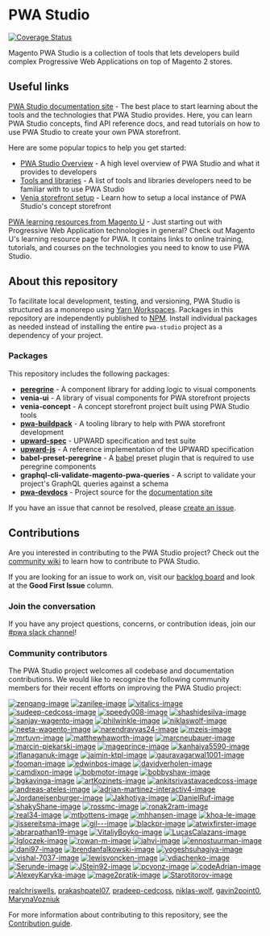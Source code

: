 # PWA Studio

[![Coverage Status](https://coveralls.io/repos/github/magento/pwa-studio/badge.svg)](https://coveralls.io/github/magento/pwa-studio)

Magento PWA Studio is a collection of tools that lets developers build complex Progressive Web Applications on top of Magento 2 stores.

## Useful links

[PWA Studio documentation site][documentation site] -
The best place to start learning about the tools and the technologies that PWA Studio provides.
Here, you can learn PWA Studio concepts, find API reference docs, and read tutorials on how to use PWA Studio to create your own PWA storefront.

Here are some popular topics to help you get started:

- [PWA Studio Overview][] - A high level overview of PWA Studio and what it provides to developers
- [Tools and libraries][] - A list of tools and libraries developers need to be familiar with to use PWA Studio
- [Venia storefront setup][] - Learn how to setup a local instance of PWA Studio's concept storefront

[PWA learning resources from Magento U][magento u] -
Just starting out with Progressive Web Application technologies in general?
Check out Magento U's learning resource page for PWA.
It contains links to online training, tutorials, and courses on the technologies you need to know to use PWA Studio.

## About this repository

To facilitate local development, testing, and versioning, PWA Studio is structured as a monorepo using [Yarn Workspaces][].
Packages in this repository are independently published to [NPM][].
Install individual packages as needed instead of installing the entire `pwa-studio` project as a dependency of your project.

### Packages

This repository includes the following packages:

- [**peregrine**](https://magento.github.io/pwa-studio/peregrine/) - A component library for adding logic to visual components
- **venia-ui** - A library of visual components for PWA storefront projects
- **venia-concept** - A concept storefront project built using PWA Studio tools
- [**pwa-buildpack**](https://magento.github.io/pwa-studio/pwa-buildpack/) - A tooling library to help with PWA storefront development
- [**upward-spec**](https://magento.github.io/pwa-studio/technologies/upward/) - UPWARD specification and test suite
- [**upward-js**](https://magento.github.io/pwa-studio/technologies/upward/reference-implementation/) - A reference implementation of the UPWARD specification
- **babel-preset-peregrine** - A [babel][] preset plugin that is required to use peregrine components
- **graphql-cli-validate-magento-pwa-queries** - A script to validate your project's GraphQL queries against a schema
- [**pwa-devdocs**](pwa-devdocs) - Project source for the [documentation site][]

If you have an issue that cannot be resolved, please [create an issue][].

## Contributions

Are you interested in contributing to the PWA Studio project?
Check out the [community wiki][] to learn how to contribute to PWA Studio.

If you are looking for an issue to work on, visit our [backlog board][] and look at the **Good First Issue** column.

### Join the conversation

If you have any project questions, concerns, or contribution ideas, join our [#pwa slack channel][]!

### Community contributors

The PWA Studio project welcomes all codebase and documentation contributions.
We would like to recognize the following community members for their recent efforts on improving the PWA Studio project:

[![zengang-image]][zengang]
[![zanilee-image]][zanilee]
[![vitalics-image]][vitalics]
[![sudeep-cedcoss-image]][sudeep-cedcoss]
[![speedy008-image]][speedy008]
[![shashidesilva-image]][shashidesilva]
[![sanjay-wagento-image]][sanjay-wagento]
[![philwinkle-image]][philwinkle]
[![niklaswolf-image]][niklaswolf]
[![neeta-wagento-image]][neeta-wagento]
[![narendravyas24-image]][narendravyas24]
[![mzeis-image]][mzeis]
[![mrtuvn-image]][mrtuvn]
[![matthewhaworth-image]][matthewhaworth]
[![marcneubauer-image]][marcneubauer]
[![marcin-piekarski-image]][marcin-piekarski]
[![mageprince-image]][mageprince]
[![kanhaiya5590-image]][kanhaiya5590]
[![jflanaganuk-image]][jflanaganuk]
[![jaimin-ktpl-image]][jaimin-ktpl]
[![gauravagarwal1001-image]][gauravagarwal1001]
[![fooman-image]][fooman]
[![edwinbos-image]][edwinbos]
[![davidverholen-image]][davidverholen]
[![camdixon-image]][camdixon]
[![bobmotor-image]][bobmotor]
[![bobbyshaw-image]][bobbyshaw]
[![bgkavinga-image]][bgkavinga]
[![artKozinets-image]][artKozinets]
[![ankitsrivastavacedcoss-image]][ankitsrivastavacedcoss]
[![andreas-ateles-image]][andreas-ateles]
[![adrian-martinez-interactiv4-image]][adrian-martinez-interactiv4]
[![Jordaneisenburger-image]][Jordaneisenburger]
[![Jakhotiya-image]][Jakhotiya]
[![DanielRuf-image]][DanielRuf]
[![shakyShane-image]][shakyShane]
[![rossmc-image]][rossmc]
[![ronak2ram-image]][ronak2ram]
[![real34-image]][real34]
[![mtbottens-image]][mtbottens]
[![mhhansen-image]][mhhansen]
[![khoa-le-image]][khoa-le]
[![jissereitsma-image]][jissereitsma]
[![gil---image]][gil--]
[![blackpr-image]][blackpr]
[![atwixfirster-image]][atwixfirster]
[![abrarpathan19-image]][abrarpathan19]
[![VitaliyBoyko-image]][VitaliyBoyko]
[![LucasCalazans-image]][LucasCalazans]
[![Igloczek-image]][Igloczek]
[![rowan-m-image]][rowan-m]
[![jahvi-image]][jahvi]
[![ennostuurman-image]][ennostuurman]
[![dani97-image]][dani97]
[![brendanfalkowski-image]][brendanfalkowski]
[![yogeshsuhagiya-image]][yogeshsuhagiya]
[![vishal-7037-image]][vishal-7037]
[![lewisvoncken-image]][lewisvoncken]
[![vdiachenko-image]][vdiachenko]
[![Serunde-image]][Serunde]
[![JStein92-image]][JStein92]
[![pcvonz-image]][pcvonz]
[![codeAdrian-image]][codeAdrian]
[![AlexeyKaryka-image]][AlexeyKaryka]
[![mage2pratik-image]][mage2pratik]
[![Starotitorov-image]][Starotitorov]

[realchriswells][],
[prakashpatel07][],
[pradeep-cedcoss][],
[niklas-wolf][],
[gavin2point0][],
[MarynaVozniuk][]

For more information about contributing to this repository, see the [Contribution guide][].

[Contribution guide]: .github/CONTRIBUTING.md
[Coverage Status]: https://coveralls.io/repos/github/magento/pwa-studio/badge.svg?branch=master
[create an issue]: https://github.com/magento/pwa-studio/issues/new
[documentation site]: https://pwastudio.io
[Git hook]: https://git-scm.com/book/en/v2/Customizing-Git-Git-Hooks
[NPM]: https://www.npmjs.com/org/magento
[selective dependency resolutions]: https://yarnpkg.com/lang/en/docs/selective-version-resolutions/
[Troubleshooting]: https://pwastudio.io/pwa-buildpack/troubleshooting/
[Venia storefront setup]: https://pwastudio.io/venia-pwa-concept/setup/
[workspace commands]: https://yarnpkg.com/en/docs/cli/workspace
[Yarn Workspaces]: https://yarnpkg.com/en/docs/workspaces/
[magento u]: https://u.magento.com/pwa-learning-resources
[community wiki]: https://github.com/magento/pwa-studio/wiki
[pwa studio overview]: https://magento.github.io/pwa-studio/technologies/overview/
[tools and libraries]: https://magento.github.io/pwa-studio/technologies/tools-libraries/
[venia storefront setup]: https://magento.github.io/pwa-studio/venia-pwa-concept/setup/
[project coding standards and conventions]: https://github.com/magento/pwa-studio/wiki/Project-coding-standards-and-conventions
[backlog board]: https://github.com/magento/pwa-studio/projects/1
[#pwa slack channel]: https://magentocommeng.slack.com/messages/C71HNKYS2
[babel]: https://babeljs.io/

[zengang]: https://github.com/zengang
[zengang-image]: https://avatars2.githubusercontent.com/u/10513114?v=4&s=60&s=60
[zanilee]: https://github.com/zanilee
[zanilee-image]: https://avatars1.githubusercontent.com/u/11754689?v=4&s=60
[vitalics]: https://github.com/vitalics
[vitalics-image]: https://avatars2.githubusercontent.com/u/8816260?v=4&s=60
[sudeep-cedcoss]: https://github.com/sudeep-cedcoss
[sudeep-cedcoss-image]: https://avatars1.githubusercontent.com/u/30074883?v=4&s=60
[speedy008]: https://github.com/speedy008
[speedy008-image]: https://avatars2.githubusercontent.com/u/33230237?v=4&s=60
[shashidesilva]: https://github.com/shashidesilva
[shashidesilva-image]: https://avatars3.githubusercontent.com/u/11751746?v=4&s=60
[sanjay-wagento]: https://github.com/sanjay-wagento
[sanjay-wagento-image]: https://avatars0.githubusercontent.com/u/8655914?v=4&s=60
[realchriswells]: https://github.com/realchriswells
[realchriswells-image]: https://avatars1.githubusercontent.com/u/969168?v=4&s=60
[raith-hamzah]: https://github.com/raith-hamzah
[raith-hamzah-image]: https://avatars1.githubusercontent.com/u/29580763?v=4&s=60
[prakashpatel07]: https://github.com/prakashpatel07
[prakashpatel07-image]: https://avatars0.githubusercontent.com/u/41999066?v=4&s=60
[pradeep-cedcoss]: https://github.com/pradeep-cedcoss
[pradeep-cedcoss-image]: https://avatars0.githubusercontent.com/u/41564476?v=4&s=60
[philwinkle]: https://github.com/philwinkle
[philwinkle-image]: https://avatars0.githubusercontent.com/u/589550?v=4&s=60
[niklaswolf]: https://github.com/niklaswolf
[niklaswolf-image]: https://avatars3.githubusercontent.com/u/16021919?v=4&s=60
[niklas-wolf]: https://github.com/niklas-wolf
[niklas-wolf-image]: https://avatars3.githubusercontent.com/u/33296571?v=4&s=60
[neeta-wagento]: https://github.com/neeta-wagento
[neeta-wagento-image]: https://avatars3.githubusercontent.com/u/33098216?v=4&s=60
[narendravyas24]: https://github.com/narendravyas24
[narendravyas24-image]: https://avatars2.githubusercontent.com/u/47310514?v=4&s=60
[mzeis]: https://github.com/mzeis
[mzeis-image]: https://avatars2.githubusercontent.com/u/371060?v=4&s=60
[mrtuvn]: https://github.com/mrtuvn
[mrtuvn-image]: https://avatars3.githubusercontent.com/u/1908873?v=4&s=60
[matthewhaworth]: https://github.com/matthewhaworth
[matthewhaworth-image]: https://avatars3.githubusercontent.com/u/920191?v=4&s=60
[marcneubauer]: https://github.com/marcneubauer
[marcneubauer-image]: https://avatars2.githubusercontent.com/u/1320314?v=4&s=60
[marcin-piekarski]: https://github.com/marcin-piekarski
[marcin-piekarski-image]: https://avatars2.githubusercontent.com/u/5068736?v=4&s=60
[mageprince]: https://github.com/mageprince
[mageprince-image]: https://avatars3.githubusercontent.com/u/24751863?v=4&s=60
[kanhaiya5590]: https://github.com/kanhaiya5590
[kanhaiya5590-image]: https://avatars3.githubusercontent.com/u/9975788?v=4&s=60
[jflanaganuk]: https://github.com/jflanaganuk
[jflanaganuk-image]: https://avatars3.githubusercontent.com/u/23509159?v=4&s=60
[jaimin-ktpl]: https://github.com/jaimin-ktpl
[jaimin-ktpl-image]: https://avatars3.githubusercontent.com/u/41998759?v=4&s=60
[gavin2point0]: https://github.com/gavin2point0
[gavin2point0-image]: https://avatars0.githubusercontent.com/u/12770320?v=4&s=60
[gauravagarwal1001]: https://github.com/gauravagarwal1001
[gauravagarwal1001-image]: https://avatars1.githubusercontent.com/u/37572719?v=4&s=60
[fooman]: https://github.com/fooman
[fooman-image]: https://avatars0.githubusercontent.com/u/455508?v=4&s=60
[edwinbos]: https://github.com/edwinbos
[edwinbos-image]: https://avatars3.githubusercontent.com/u/1267356?v=4&s=60
[davidverholen]: https://github.com/davidverholen
[davidverholen-image]: https://avatars0.githubusercontent.com/u/2813693?v=4&s=60
[camdixon]: https://github.com/camdixon
[camdixon-image]: https://avatars1.githubusercontent.com/u/4430359?v=4&s=60
[bobmotor]: https://github.com/bobmotor
[bobmotor-image]: https://avatars1.githubusercontent.com/u/9715167?v=4&s=60
[bobbyshaw]: https://github.com/bobbyshaw
[bobbyshaw-image]: https://avatars1.githubusercontent.com/u/553566?v=4&s=60
[bgkavinga]: https://github.com/bgkavinga
[bgkavinga-image]: https://avatars3.githubusercontent.com/u/3830093?v=4&s=60
[artKozinets]: https://github.com/artKozinets
[artKozinets-image]: https://avatars1.githubusercontent.com/u/22525219?v=4&s=60
[ankitsrivastavacedcoss]: https://github.com/ankitsrivastavacedcoss
[ankitsrivastavacedcoss-image]: https://avatars2.githubusercontent.com/u/31412411?v=4&s=60
[andreas-ateles]: https://github.com/andreas-ateles
[andreas-ateles-image]: https://avatars2.githubusercontent.com/u/19323772?v=4&s=60
[adrian-martinez-interactiv4]: https://github.com/adrian-martinez-interactiv4
[adrian-martinez-interactiv4-image]: https://avatars1.githubusercontent.com/u/17545750?v=4&s=60
[MarynaVozniuk]: https://github.com/MarynaVozniuk
[MarynaVozniuk-image]: https://avatars0.githubusercontent.com/u/49429739?v=4&s=60
[Jordaneisenburger]: https://github.com/Jordaneisenburger
[Jordaneisenburger-image]: https://avatars0.githubusercontent.com/u/19858728?v=4&s=60
[Jakhotiya]: https://github.com/Jakhotiya
[Jakhotiya-image]: https://avatars2.githubusercontent.com/u/9327315?v=4&s=60
[DanielRuf]: https://github.com/DanielRuf
[DanielRuf-image]: https://avatars1.githubusercontent.com/u/827205?v=4&s=60
[shakyShane]: https://github.com/shakyShane
[shakyShane-image]: https://avatars3.githubusercontent.com/u/1643522?v=4&s=60
[rossmc]: https://github.com/rossmc
[rossmc-image]: https://avatars1.githubusercontent.com/u/2452991?v=4&s=60
[ronak2ram]: https://github.com/ronak2ram
[ronak2ram-image]: https://avatars2.githubusercontent.com/u/11473750?v=4&s=60
[real34]: https://github.com/real34
[real34-image]: https://avatars0.githubusercontent.com/u/75968?v=4&s=60
[mtbottens]: https://github.com/mtbottens
[mtbottens-image]: https://avatars1.githubusercontent.com/u/3620915?v=4&s=60
[mhhansen]: https://github.com/mhhansen
[mhhansen-image]: https://avatars3.githubusercontent.com/u/1625755?v=4&s=60
[khoa-le]: https://github.com/khoa-le
[khoa-le-image]: https://avatars3.githubusercontent.com/u/1911347?v=4&s=60
[jissereitsma]: https://github.com/jissereitsma
[jissereitsma-image]: https://avatars0.githubusercontent.com/u/7670482?v=4&s=60
[gil--]: https://github.com/gil--
[gil---image]: https://avatars2.githubusercontent.com/u/3484527?v=4&s=60
[blackpr]: https://github.com/blackpr
[blackpr-image]: https://avatars3.githubusercontent.com/u/30457?v=4&s=60
[atwixfirster]: https://github.com/atwixfirster
[atwixfirster-image]: https://avatars0.githubusercontent.com/u/13585327?v=4&s=60
[abrarpathan19]: https://github.com/abrarpathan19
[abrarpathan19-image]: https://avatars2.githubusercontent.com/u/43603387?v=4&s=60
[VitaliyBoyko]: https://github.com/VitaliyBoyko
[VitaliyBoyko-image]: https://avatars0.githubusercontent.com/u/20116393?v=4&s=60
[LucasCalazans]: https://github.com/LucasCalazans
[LucasCalazans-image]: https://avatars2.githubusercontent.com/u/21162174?v=4&s=60
[Igloczek]: https://github.com/Igloczek
[Igloczek-image]: https://avatars3.githubusercontent.com/u/5119280?v=4&s=60
[rowan-m]: https://github.com/rowan-m
[rowan-m-image]: https://avatars3.githubusercontent.com/u/108052?v=4&s=60
[jahvi]: https://github.com/jahvi
[jahvi-image]: https://avatars3.githubusercontent.com/u/661330?v=4&s=60
[ennostuurman]: https://github.com/ennostuurman
[ennostuurman-image]: https://avatars0.githubusercontent.com/u/1906257?v=4&s=60
[dani97]: https://github.com/dani97
[dani97-image]: https://avatars2.githubusercontent.com/u/13298685?v=4&s=60
[brendanfalkowski]: https://github.com/brendanfalkowski
[brendanfalkowski-image]: https://avatars3.githubusercontent.com/u/214924?v=4&s=60
[yogeshsuhagiya]: https://github.com/yogeshsuhagiya
[yogeshsuhagiya-image]: https://avatars1.githubusercontent.com/u/783102?v=4&s=60
[vishal-7037]: https://github.com/vishal-7037
[vishal-7037-image]: https://avatars2.githubusercontent.com/u/38535982?v=4&s=60
[lewisvoncken]: https://github.com/lewisvoncken
[lewisvoncken-image]: https://avatars3.githubusercontent.com/u/6040343?v=4&s=60
[vdiachenko]: https://github.com/vdiachenko
[vdiachenko-image]: https://avatars1.githubusercontent.com/u/7806034?v=4&s=60
[Serunde]: https://github.com/Serunde
[Serunde-image]: https://avatars0.githubusercontent.com/u/17077852?v=4&s=60
[JStein92]: https://github.com/JStein92
[JStein92-image]: https://avatars0.githubusercontent.com/u/27716099?v=4&s=60
[pcvonz]: https://github.com/pcvonz
[pcvonz-image]: https://avatars0.githubusercontent.com/u/6378569?v=4&s=60
[codeAdrian]: https://github.com/codeAdrian
[codeAdrian-image]: https://avatars2.githubusercontent.com/u/11479290?v=4&s=60
[AlexeyKaryka]: https://github.com/AlexeyKaryka
[AlexeyKaryka-image]: https://avatars0.githubusercontent.com/u/25349273?v=4&s=60
[mage2pratik]: https://github.com/mage2pratik
[mage2pratik-image]: https://avatars1.githubusercontent.com/u/33807558?v=4&s=60
[Starotitorov]: https://github.com/Starotitorov
[Starotitorov-image]: https://avatars3.githubusercontent.com/u/11873143?v=4&s=60
